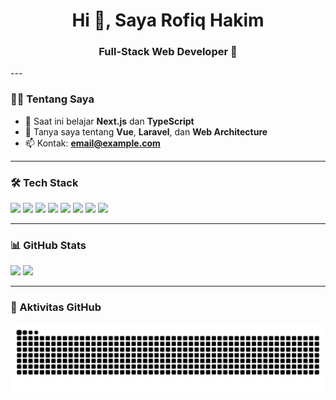 <h1 align="center">Hi 👋, Saya Rofiq Hakim</h1>
<h3 align="center">Full-Stack Web Developer 🚀</h3>
---

### 👨‍💻 Tentang Saya
- 🌱 Saat ini belajar **Next.js** dan **TypeScript**
- 💬 Tanya saya tentang **Vue**, **Laravel**, dan **Web Architecture**
- 📫 Kontak: **email@example.com**

---

### 🛠️ Tech Stack
<p>
  <img src="https://cdn.simpleicons.org/vue.js/4FC08D" width="30"/>
  <img src="https://cdn.simpleicons.org/tailwindcss/38B2AC" width="30"/>
  <img src="https://cdn.simpleicons.org/javascript/F7DF1E" width="30"/>
  <img src="https://cdn.simpleicons.org/laravel/FF2D20" width="30"/>
  <img src="https://cdn.simpleicons.org/php/777BB4" width="30"/>
  <img src="https://cdn.simpleicons.org/postgresql/336791" width="30"/>
  <img src="https://cdn.simpleicons.org/mysql/4479A1" width="30"/>
  <img src="https://cdn.simpleicons.org/python/3776AB" width="30"/>
</p>

---

### 📊 GitHub Stats
<p>
  <img src="https://github-readme-stats.vercel.app/api?username=SieghartSaladdin&show_icons=true&theme=tokyonight" height="160"/>
  <img src="https://github-readme-stats.vercel.app/api/top-langs/?username=SieghartSaladdin&layout=compact&theme=tokyonight" height="160"/>
</p>

---

### 🐍 Aktivitas GitHub
![Snake animation](https://github.com/SieghartSaladdin/SieghartSaladdin/blob/output/github-contribution-grid-snake.svg)
